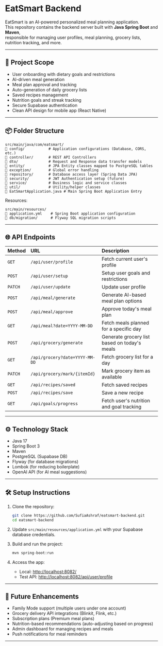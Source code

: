 # EatSmart Backend

EatSmart is an AI-powered personalized meal planning application.  
This repository contains the backend server built with **Java Spring Boot** and **Maven**,  
responsible for managing user profiles, meal planning, grocery lists, nutrition tracking, and more.

---

## 🚀 Project Scope

- User onboarding with dietary goals and restrictions
- AI-driven meal generation
- Meal plan approval and tracking
- Auto-generation of daily grocery lists
- Saved recipes management
- Nutrition goals and streak tracking
- Secure Supabase authentication
- Clean API design for mobile app (React Native)

---

## 📦 Folder Structure

```plaintext
src/main/java/com/eatsmart/
🔼️ config/           # Application configurations (Database, CORS, etc.)
🔼️ controller/       # REST API Controllers
🔼️ dto/              # Request and Response data transfer models
🔼️ entity/           # JPA Entity classes mapped to PostgreSQL tables
🔼️ exception/        # Global error handling
🔼️ repository/       # Database access layer (Spring Data JPA)
🔼️ security/         # JWT Authentication setup (future)
🔼️ service/          # Business logic and service classes
🔼️ util/             # Utility/helper classes
🔼️ EatSmartApplication.java # Main Spring Boot Application Entry
```

Resources:
```plaintext
src/main/resources/
🔼️ application.yml    # Spring Boot application configuration
🔼️ db/migration/      # Flyway SQL migration scripts
```

---

## 🌐 API Endpoints

| Method | URL | Description |
|:---|:---|:---|
| `GET` | `/api/user/profile` | Fetch current user's profile |
| `POST` | `/api/user/setup` | Setup user goals and restrictions |
| `PATCH` | `/api/user/update` | Update user profile |
| `POST` | `/api/meal/generate` | Generate AI-based meal plan options |
| `POST` | `/api/meal/approve` | Approve today's meal plan |
| `GET` | `/api/meal?date=YYYY-MM-DD` | Fetch meals planned for a specific day |
| `POST` | `/api/grocery/generate` | Generate grocery list based on today's meals |
| `GET` | `/api/grocery?date=YYYY-MM-DD` | Fetch grocery list for a day |
| `PATCH` | `/api/grocery/mark/{itemId}` | Mark grocery item as available |
| `GET` | `/api/recipes/saved` | Fetch saved recipes |
| `POST` | `/api/recipes/save` | Save a new recipe |
| `GET` | `/api/goals/progress` | Fetch user's nutrition and goal tracking |

---

## ⚙️ Technology Stack

- Java 17
- Spring Boot 3
- Maven
- PostgreSQL (Supabase DB)
- Flyway (for database migrations)
- Lombok (for reducing boilerplate)
- OpenAI API (for AI meal suggestions)

---

## 🛠️ Setup Instructions

1. Clone the repository:
   ```bash
   git clone https://github.com/SufiaAshraf/eatsmart-backend.git
   cd eatsmart-backend
   ```

2. Update `src/main/resources/application.yml` with your Supabase database credentials.

3. Build and run the project:
   ```bash
   mvn spring-boot:run
   ```

4. Access the app:
    - Local: [http://localhost:8082/](http://localhost:8082/)
    - Test API: [http://localhost:8082/api/user/profile](http://localhost:8082/api/user/profile)

---

## 🧐 Future Enhancements

- Family Mode support (multiple users under one account)
- Grocery delivery API integrations (Blinkit, Flink, etc.)
- Subscription plans (Premium meal plans)
- Nutrition-based recommendations (auto-adjusting based on progress)
- Admin dashboard for managing recipes and meals
- Push notifications for meal reminders

---


